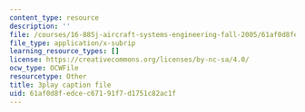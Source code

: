 ```yaml
---
content_type: resource
description: ''
file: /courses/16-885j-aircraft-systems-engineering-fall-2005/61af0d8fedcec67191f7d1751c82ac1f_xJ2H06sseLM.srt
file_type: application/x-subrip
learning_resource_types: []
license: https://creativecommons.org/licenses/by-nc-sa/4.0/
ocw_type: OCWFile
resourcetype: Other
title: 3play caption file
uid: 61af0d8f-edce-c671-91f7-d1751c82ac1f
---
```

